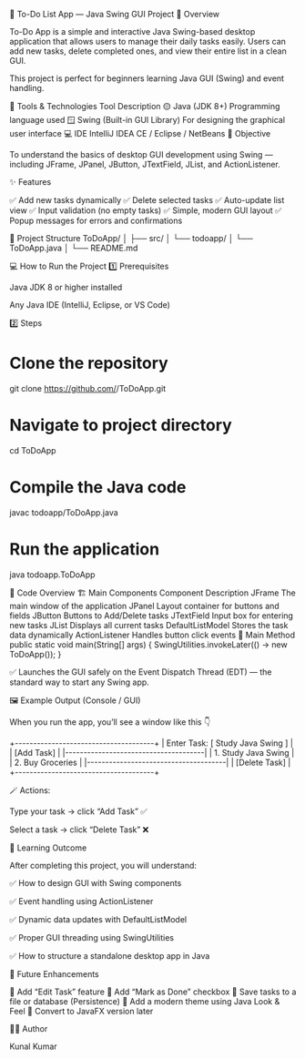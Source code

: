 📝 To-Do List App — Java Swing GUI Project
📘 Overview

To-Do App is a simple and interactive Java Swing-based desktop application that allows users to manage their daily tasks easily.
Users can add new tasks, delete completed ones, and view their entire list in a clean GUI.

This project is perfect for beginners learning Java GUI (Swing) and event handling.

🧰 Tools & Technologies
Tool	Description
🟡 Java (JDK 8+)	Programming language used
🪟 Swing (Built-in GUI Library)	For designing the graphical user interface
💻 IDE	IntelliJ IDEA CE / Eclipse / NetBeans
🎯 Objective

To understand the basics of desktop GUI development using Swing — including JFrame, JPanel, JButton, JTextField, JList, and ActionListener.

✨ Features

✅ Add new tasks dynamically
✅ Delete selected tasks
✅ Auto-update list view
✅ Input validation (no empty tasks)
✅ Simple, modern GUI layout
✅ Popup messages for errors and confirmations

📂 Project Structure
ToDoApp/
│
├── src/
│   └── todoapp/
│       └── ToDoApp.java
│
└── README.md

💻 How to Run the Project
1️⃣ Prerequisites

Java JDK 8 or higher installed

Any Java IDE (IntelliJ, Eclipse, or VS Code)

2️⃣ Steps
# Clone the repository
git clone https://github.com/<your-username>/ToDoApp.git

# Navigate to project directory
cd ToDoApp

# Compile the Java code
javac todoapp/ToDoApp.java

# Run the application
java todoapp.ToDoApp

🧩 Code Overview
🏗️ Main Components
Component	Description
JFrame	The main window of the application
JPanel	Layout container for buttons and fields
JButton	Buttons to Add/Delete tasks
JTextField	Input box for entering new tasks
JList	Displays all current tasks
DefaultListModel	Stores the task data dynamically
ActionListener	Handles button click events
🧠 Main Method
public static void main(String[] args) {
    SwingUtilities.invokeLater(() -> new ToDoApp());
}


✅ Launches the GUI safely on the Event Dispatch Thread (EDT) — the standard way to start any Swing app.

🖼️ Example Output (Console / GUI)

When you run the app, you’ll see a window like this 👇

+--------------------------------------+
| Enter Task: [ Study Java Swing ]     |
| [Add Task]                           |
|--------------------------------------|
| 1. Study Java Swing                  |
| 2. Buy Groceries                     |
|--------------------------------------|
| [Delete Task]                        |
+--------------------------------------+


🪄 Actions:

Type your task → click “Add Task” ✅

Select a task → click “Delete Task” ❌

🧠 Learning Outcome

After completing this project, you will understand:

✅ How to design GUI with Swing components

✅ Event handling using ActionListener

✅ Dynamic data updates with DefaultListModel

✅ Proper GUI threading using SwingUtilities

✅ How to structure a standalone desktop app in Java

🚀 Future Enhancements

🔹 Add “Edit Task” feature
🔹 Add “Mark as Done” checkbox
🔹 Save tasks to a file or database (Persistence)
🔹 Add a modern theme using Java Look & Feel
🔹 Convert to JavaFX version later

👨‍💻 Author

Kunal Kumar
